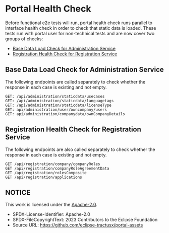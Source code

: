 ﻿# Portal Health Check

Before functional e2e tests will run, portal health check runs parallel to interface health check in order to check that
static data is loaded.
These tests run with portal user for non-technical tests and are now cover two groups of checks:

- [Base Data Load Check for Administration Service](#base-data-load-check-for-administration-service)
- [Registration Health Check for Registration Service](#registration-health-check-for-registration-service)

## Base Data Load Check for Administration Service

The following endpoints are called separately to check whether the response in each case is existing and not empty.

```
GET: /api/administration/staticdata/usecases
GET: /api/administration/staticdata/languagetags
GET: /api/administration/staticdata/licenseType
GET: api/administration/user/owncompany/users
GET: api/administration/companydata/ownCompanyDetails
```

## Registration Health Check for Registration Service

The following endpoints are also called separately to check whether the response in each case is existing and not empty.

```
GET /api/registration/company/companyRoles
GET /api/registration/companyRoleAgreementData
GET /api/registration/rolesComposite
GET /api/registration/applications
```

## NOTICE

This work is licensed under the [Apache-2.0](https://www.apache.org/licenses/LICENSE-2.0).

- SPDX-License-Identifier: Apache-2.0
- SPDX-FileCopyrightText: 2023 Contributors to the Eclipse Foundation
- Source URL: https://github.com/eclipse-tractusx/portal-assets
